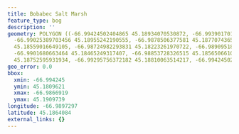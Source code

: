 ```yaml
---
title: Bobabec Salt Marsh
feature_type: bog
description: ''
geometry: POLYGON ((-66.99424502404865 45.18934070530872, -66.99390170129423 45.19097392723035,
  -66.99025389703456 45.18955242190555, -66.9878506377581 45.1877074365219, -66.98669192346304
  45.18559016649105, -66.98724982293831 45.18223261970722, -66.98909518274041 45.18096214496148,
  -66.9901680663464 45.18465249317407, -66.98853728326515 45.18565066101316, -66.99003932031373
  45.18752595931934, -66.99295756372182 45.18810063514217, -66.99424502404865 45.18934070530872))
geo_error: 0.0
bbox:
  xmin: -66.994245
  ymin: 45.1809621
  xmax: -66.9866919
  ymax: 45.1909739
longitude: -66.9897297
latitude: 45.1864084
external_links: {}
---
```


